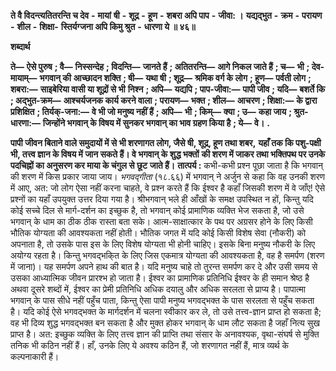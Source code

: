  **ते वै विदन्त्यतितरन्ति च देव** **-** **मायां** **षी** **-** **शूद्र** **-** **हूण** **-** **शबरा अपि पाप** **-** **जीवा: ।** **यद्यद्भुत** **-** **क्रम** **-** **परायण** **-** **शील** **-** **शिक्षा-** **स्तिर्यग्जना अपि किमु श्रुत** **-** **धारणा ये ॥ ४६॥** 

**शब्दार्थ** 

**ते—** **ऐसे पुरुष** **; वै—** **निस्सन्देह** **; विदन्ति—** **जानते हैं** **; अतितरन्ति—** **आगे निकल जाते हैं** **; च—** **भी** **; देव-मायाम्—** **भगवान् की** **आच्छादन शक्ति** **; षी—** **यथा षी** **; शूद्र—** **श्रमिक वर्ग के लोग** **; हूण—** **पर्वती लोग** **; शबरा:—** **साइबेरिया वासी या शूद्रों से भी** **निश्न** **; अपि—** **यद्यपि** **; पाप-जीवा:—** **पापी जीव** **; यदि—** **बशर्ते कि** **; अद्भुत-क्रम—** **आश्चर्यजनक कार्य करने वाला** **; परायण—** **भक्त** **; शील—** **आचरण** **; शिक्षा:—** **के द्वारा प्रशिक्षित** **; तिर्यक्-जना:—** **वे भी जो मनुष्य नहीं हैं** **; अपि—** **भी** **; किम्—** **क्या** **; उ—** **कहा जाय** **; श्रुत-धारणा:—** **जिन्होंने भगवान् के विषय में सुनकर भगवान् का भाव ग्रहण किया है** **; ये—** **वे।** **.** 

**पापी जीवन बिताने वाले समुदायों में से भी शरणागत लोग, जैसे षी, शूद्र, हूण तथा शबर,** **यहाँ तक कि पशु-पक्षी भी, तत्त्व ज्ञान के विषय में जान सकते हैं। वे भगवान् के शुद्ध भक्तों** **की शरण में जाकर तथा भक्तिपथ पर उनके पदचिह्नों का अनुसरण कर माया के चंगुल से छूट** **जाते हैं।** **तात्पर्य :** कभी-कभी प्रश्न पूछा जाता है कि भगवान् की शरण में किस प्रकार जाया जाय। *भगवद्गीता* (१८.६६) में भगवान् ने अर्जुन से कहा कि वह उनकी शरण में आए, अत: जो लोग ऐसा नहीं करना चाहते, वे प्रश्न करते हैं कि ईश्वर है कहाँ जिसकी शरण में वे जाँए! ऐसे प्रश्नों का यहाँ उपयुक्त उत्तर दिया गया है। श्रीभगवान् भले ही आँखों के समक्ष उपस्थित न हों, किन्तु यदि कोई सच्चे दिल से मार्ग-दर्शन का इच्छुक है, तो भगवान् कोई प्रामाणिक व्यक्ति भेज सकता है, जो उसे भगवान् के धाम का ठीक ठीक रास्ता बता सके। आत्म-साक्षात्कार के पथ पर अग्रसर होने के लिए किसी भौतिक योग्यता की आवश्यकता नहीं होती। भौतिक जगत में यदि कोई किसी विशेष सेवा (नौकरी) को अपनाता है, तो उसके पास इस के लिए विशेष योग्यता भी होनी चाहिए। इसके बिना मनुष्य नौकरी के लिए अयोग्य रहता है। किन्तु भगवद्भकि्त के लिए जिस एकमात्र योग्यता की आवश्यकता है, वह है समर्पण (शरण में जाना)। यह समर्पण अपने हाथ की बात है। यदि मनुष्य चाहे तो तुरन्त समर्पण कर दे और उसी समय से उसका आध्यात्मिक जीवन प्रारश्भ हो जाता है। ईश्वर का प्रामाणिक प्रतिनिधि ईश्वर के ही समान श्रेष्ठ है अथवा दूसरे शब्दों में, ईश्वर का प्रेमी प्रतिनिधि अधिक दयालु और अधिक सरलता से प्राप्य है। पापात्मा भगवान् के पास सीधे नहीं पहुँच पाता, किन्तु ऐसा पापी मनुष्य भगवद्भक्त के पास सरलता से पहुँच सकता है। यदि कोई ऐसे भगवद्भक्त के मार्गदर्शन में चलना स्वीकार कर ले, तो उसे तत्त्व-ज्ञान प्राप्त हो सकता है; वह भी दिव्य शुद्ध भगवद्भक्त बन सकता है और मुक्त होकर भगवान् के धाम लौट सकता है जहाँ नित्य सुख प्राप्त है। अत: इच्छुक व्यक्ति के लिए तत्त्व ज्ञान की प्राप्ति तथा संसार के अनावश्यक, वृथा-संघर्ष से मुक्ति तनिक भी कठिन नहीं हैं। हाँ, उनके लिए ये अवश्य कठिन हैं, जो शरणागत नहीं हैं, मात्र व्यर्थ के कल्पनाकारी हैं। 